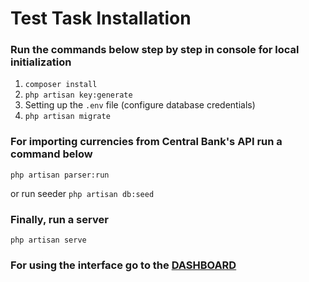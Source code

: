 # Test Task Installation

### Run the commands below step by step in console for local initialization
1) ```composer install```
2) ```php artisan key:generate``` 
3) Setting up the ```.env``` file (configure database credentials)
4) ```php artisan migrate```

### For importing currencies from Central Bank's API run a command below
```php artisan parser:run```

or run seeder ```php artisan db:seed```

### Finally, run a server
```php artisan serve```

### For using the interface go to the [DASHBOARD](http://localhost:8000/dashboard)
